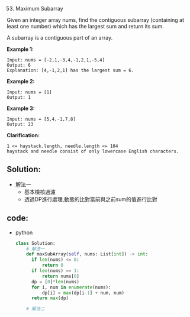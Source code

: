 53. Maximum Subarray

Given an integer array nums, find the contiguous subarray (containing at least one number) which has the largest sum and return its sum.

A subarray is a contiguous part of an array.



<!-- **Note:**  -->

**Example 1:**
```
Input: nums = [-2,1,-3,4,-1,2,1,-5,4]
Output: 6
Explanation: [4,-1,2,1] has the largest sum = 6.
```

**Example 2:**
```
Input: nums = [1]
Output: 1
```

**Example 3:**
```
Input: nums = [5,4,-1,7,8]
Output: 23
```

**Clarification:**
```
1 <= haystack.length, needle.length <= 104
haystack and needle consist of only lowercase English characters.
```

## Solution:
- 解法一
  - 基本檢核過濾
  - 透過DP進行處理,動態的比對當前與之前sum的值進行比對

## code:

<!-- - java
  - Code
    ```java
    class Solution {
    }
    ``` -->
- python
    ```py
    class Solution:
        # 解法一
        def maxSubArray(self, nums: List[int]) -> int:
          if len(nums) <= 0:
              return 0
          if len(nums) == 1:
              return nums[0]
          dp = [0]*len(nums)
          for i, num in enumerate(nums):
              dp[i] = max(dp[i-1] + num, num)
          return max(dp)

        # 解法二
    ```
